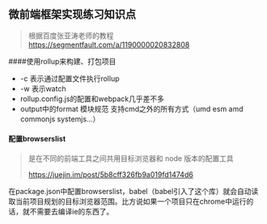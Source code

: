 ## 微前端框架实现练习知识点

> 根据百度张亚涛老师的教程 https://segmentfault.com/a/1190000020832808

####使用rollup来构建、打包项目

- -c 表示通过配置文件执行rollup
- -w 表示watch
- rollup.config.js的配置和webpack几乎差不多
- output中的format 模块规范 支持cmd之外的所有方式（umd esm amd commonjs systemjs...）

#### 配置browserslist

> 是在不同的前端工具之间共用目标浏览器和 node 版本的配置工具
>
> https://juejin.im/post/5b8cff326fb9a019fd1474d6

在package.json中配置browserslist，babel（babel引入了这个库）就会自动读取当前项目规划的目标浏览器范围。比方说如果一个项目只在chrome中运行的话，就不需要去编译ie的东西了。